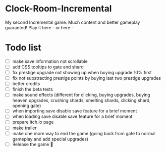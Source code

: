 # Clock-Room-Incremental
My second Incremental game. Much content and better gameplay guaranted!
Play it here - 
or here - 

# Todo list
- [ ] make save information not scrollable
- [ ] add CSS tooltips to gate and shard
- [ ] fix prestige upgrade not showing up when buying upgrade 10% first
- [ ] fix not substracting prestige points by buying last two prestige upgrades
- [ ] better credits
- [ ] finish the beta tests
- [ ] make sound effects (different for clicking, buying upgrades, buying heaven upgrades, crushing shards, smelting shards, clicking shard, opening gate)
- [ ] when importing save disable save feature for a brief moment
- [ ] when loading save disable save feature for a brief moment
- [ ] prepare itch.io page
- [ ] make trailer
- [ ] make one more way to end the game (going back from gate to normal gameplay and add special upgrades)
- [ ] Release the game 🎉
